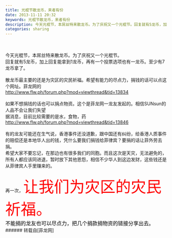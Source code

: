 ```yaml
---
title: 光棍节散龙币，来者有份
date: 2013-11-11 20:32
keywords: 光棍节散龙币，来者有份
description: 今天光棍节，本屌丝特来散龙币。为了庆祝又一个光棍节。回复就有5龙币，加上回复能拿到1龙币，再有一个投票选项也有一龙币。至少有7龙币拿了。散龙币最主要的还是为灾区的灾民祈福。希望有能力的尽点力，捐钱的话可以点这个网址。菲龙网的http://www.flw.ph/forum.php?mod=viewthread&tid=13834如果不想捐钱的话也可以捐点物资。这个是菲龙网一龙友发起的。相信SUNsun的人品不会让我们失望据消息，目前比较需要的是水，食物，药http://www.flw.ph/forum.php?mod=viewthread&tid=13846有的龙友可能还在生气说，香港事件还没道歉，跟中国还有纠纷，给香港人质事件的赔偿还是本地华人出的钱，凭什么要我们捐钱给菲律宾？要捐的话让菲外劳去捐。希望大家不要忘记，在那边也有很多我们的同胞。而且这次是天灾，无法避免的，所有人都应该同进退，暂时放下其他恩怨，相信不少华人到这边发财，这些钱还是从菲律宾人手里赚来的。再一次，让我们为灾区的灾民祈福。不能捐的龙友也可以尽点力，把几个捐款捐物资的链接分享出去。
categories: sharing
---
```

<td class="t_f" id="postmessage_75069"><br/>
<br/>
今天光棍节，本屌丝特来散龙币。为了庆祝又一个光棍节。<br/>
回复就有5龙币，加上回复能拿到1龙币，再有一个投票选项也有一龙币。至少有7龙币拿了。<br/>
<br/>
散龙币最主要的还是为灾区的灾民祈福。希望有能力的尽点力，捐钱的话可以点这个网址。菲龙网的<br/>
<a href="http://www.flw.ph/forum.php?mod=viewthread&amp;tid=13834" target="_blank">http://www.flw.ph/forum.php?mod=viewthread&amp;tid=13834</a><br/>
<br/>
如果不想捐钱的话也可以捐点物资。这个是菲龙网一龙友发起的。相信SUNsun的人品不会让我们失望<br/>
据消息，目前比较需要的是水，食物，药<br/>
<a href="http://www.flw.ph/forum.php?mod=viewthread&amp;tid=13846" target="_blank">http://www.flw.ph/forum.php?mod=viewthread&amp;tid=13846</a><br/>
<br/>
有的龙友可能还在生气说，香港事件还没道歉，跟中国还有纠纷，给香港人质事件的赔偿还是本地华人出的钱，凭什么要我们捐钱给菲律宾？要捐的话让菲外劳去捐。<br/>
希望大家不要忘记，在那边也有很多我们的同胞。而且这次是天灾，无法避免的，所有人都应该同进退，暂时放下其他恩怨，相信不少华人到这边发财，这些钱还是从菲律宾人手里赚来的。<br/>
<br/>
再一次，<font size="7"><font color="#ff0000">让我们为灾区的灾民祈福。</font></font><br/>
<font size="3"><font color="#000000">不能捐的龙友也可以尽点力，把几个捐款捐物资的链接分享出去。</font></font><br/>
</td>
###### 转载自[菲龙网]
